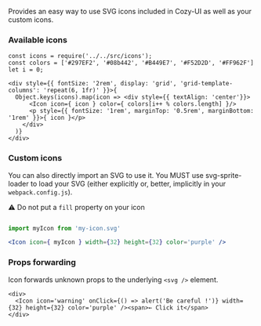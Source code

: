 Provides an easy way to use SVG icons included in Cozy-UI as well
as your custom icons.

### Available icons

```
const icons = require('../../src/icons');
const colors = ['#297EF2', '#08b442', '#B449E7', '#F52D2D', '#FF962F']
let i = 0;

<div style={{ fontSize: '2rem', display: 'grid', 'grid-template-columns': 'repeat(6, 1fr)' }}>{
  Object.keys(icons).map(icon => <div style={{ textAlign: 'center'}}>
      <Icon icon={ icon } color={ colors[i++ % colors.length] }/>
      <p style={{ fontSize: '1rem', marginTop: '0.5rem', marginBottom: '1rem' }}>{ icon }</p>
    </div>
  )}
</div>
```

### Custom icons

You can also directly import an SVG to use it. You MUST use svg-sprite-loader
to load your SVG (either explicitly or, better, implicitly in your `webpack.config.js`).

⚠️ Do not put a `fill` property on your icon

```jsx static

import myIcon from 'my-icon.svg' 

<Icon icon={ myIcon } width={32} height={32} color='purple' />
```

### Props forwarding

Icon forwards unknown props to the underlying `<svg />` element.

```
<div>
  <Icon icon='warning' onClick={() => alert('Be careful !')} width={32} height={32} color='purple' /><span>← Click it</span>
</div>
```
